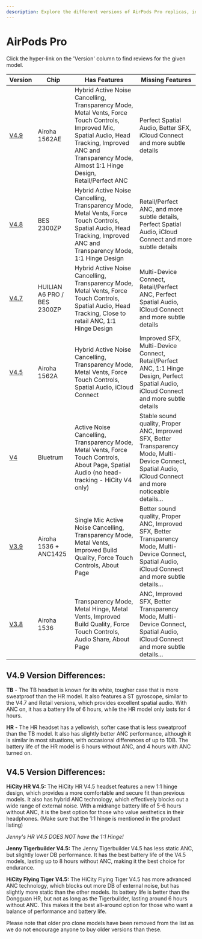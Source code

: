 ```yaml
---
description: Explore the different versions of AirPods Pro replicas, including their chip, features, and missing features. Click on the version hyperlinks to find reviews for each model.
---
```


# AirPods Pro

Click the hyper-link on the 'Version' column to find reviews for the given model.

| Version                                                              | Chip                        | Has Features                                                                                                                                                                                                      | Missing Features                                                                                                                           |
|----------------------------------------------------------------------|-----------------------------|-------------------------------------------------------------------------------------------------------------------------------------------------------------------------------------------------------------------|--------------------------------------------------------------------------------------------------------------------------------------------|
| [V4.9](https://www.reddit.com/r/AirReps/search?q=v4.9&restrict_sr=1) | Airoha 1562AE               | Hybrid Active Noise Cancelling, Transparency Mode, Metal Vents, Force Touch Controls, Improved Mic, Spatial Audio, Head Tracking, Improved ANC and Transparency Mode, Almost 1:1 Hinge Design, Retail/Perfect ANC | Perfect Spatial Audio, Better SFX, iCloud Connect and more subtle details                                                                                 |
| [V4.8](https://www.reddit.com/r/AirReps/search?q=v4.8&restrict_sr=1) | BES 2300ZP                  | Hybrid Active Noise Cancelling, Transparency Mode, Metal Vents, Force Touch Controls, Spatial Audio, Head Tracking, Improved ANC and Transparency Mode, 1:1 Hinge Design                                          | Retail/Perfect ANC, and more subtle details, Perfect Spatial Audio, iCloud Connect and more subtle details                                                                            |
| [V4.7](https://www.reddit.com/r/AirReps/search?q=v4.7&restrict_sr=1) | HUILIAN A6 PRO / BES 2300ZP | Hybrid Active Noise Cancelling, Transparency Mode, Metal Vents, Force Touch Controls, Spatial Audio, Head Tracking, Close to retail ANC, 1:1 Hinge Design                                                         | Multi-Device Connect, Retail/Perfect ANC, Perfect Spatial Audio, iCloud Connect and more subtle details                                                   |
| [V4.5](https://www.reddit.com/r/AirReps/search?q=v4.5&restrict_sr=1) | Airoha 1562A                | Hybrid Active Noise Cancelling, Transparency Mode, Metal Vents, Force Touch Controls, Spatial Audio, iCloud Connect                                                                                                               | Improved SFX, Multi-Device Connect, Retail/Perfect ANC, 1:1 Hinge Design, Perfect Spatial Audio, iCloud Connect and more subtle details                   |
| [V4](https://www.reddit.com/r/AirReps/search?q=v4&restrict_sr=1)     | Bluetrum                    | Active Noise Cancelling, Transparency Mode, Metal Vents, Force Touch Controls, About Page, Spatial Audio (no head-tracking - HiCity V4 only)                                                                      | Stable sound quality, Proper ANC,  Improved SFX, Better Transparency Mode, Multi-Device Connect, Spatial Audio, iCloud Connect and more noticeable details... |
| [V3.9](https://www.reddit.com/r/AirReps/search?q=v3.9&restrict_sr=1) | Airoha 1536 + ANC1425       | Single Mic Active Noise Cancelling, Transparency Mode, Metal Vents, Improved Build Quality, Force Touch Controls,  About Page                                                                                     | Better sound quality, Proper ANC, Improved SFX, Better Transparency Mode, Multi-Device Connect, Spatial Audio, iCloud Connect  and more subtle details... |
| [V3.8](https://www.reddit.com/r/AirReps/search?q=v3.8&restrict_sr=1) | Airoha 1536                 | Transparency Mode, Metal Hinge, Metal Vents, Improved Build Quality, Force Touch Controls, Audio Share, About Page                                                                                                | ANC, Improved SFX, Better Transparency Mode, Multi-Device Connect, Spatial Audio, iCloud Connect and more subtle details...                               |

## V4.9 Version Differences:

**TB** - The TB headset is known for its white, tougher case that is more sweatproof than the HR model. It also features a ST gyroscope, similar to the V4.7 and Retail versions, which provides excellent spatial audio. With ANC on, it has a battery life of 6 hours, while the HR model only lasts for 4 hours.

**HR** - The HR headset has a yellowish, softer case that is less sweatproof than the TB model. It also has slightly better ANC performance, although it is similar in most situations, with occasional differences of up to 1DB. The battery life of the HR model is 6 hours without ANC, and 4 hours with ANC turned on.

## V4.5 Version Differences:

**HiCity HR V4.5:** The HiCity HR V4.5 headset features a new 1:1 hinge design, which provides a more comfortable and secure fit than previous models. It also has hybrid ANC technology, which effectively blocks out a wide range of external noise. With a midrange battery life of 5-6 hours without ANC, it is the best option for those who value aesthetics in their headphones. (Make sure that the 1:1 hinge is mentioned in the product listing)

*Jenny's HR V4.5 DOES NOT have the 1:1 Hinge!*

**Jenny Tigerbuilder V4.5:** The Jenny Tigerbuilder V4.5 has less static ANC, but slightly lower DB performance. It has the best battery life of the V4.5 models, lasting up to 8 hours without ANC, making it the best choice for endurance.

**HiCity Flying Tiger V4.5:** The HiCity Flying Tiger V4.5 has more advanced ANC technology, which blocks out more DB of external noise, but has slightly more static than the other models. Its battery life is better than the Dongguan HR, but not as long as the Tigerbuilder, lasting around 6 hours without ANC. This makes it the best all-around option for those who want a balance of performance and battery life.

Please note that older pro clone models have been removed from the list as we do not encourage anyone to buy older versions than these.